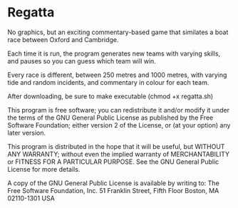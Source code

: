 # Regatta

No graphics, but an exciting commentary-based game that similates a boat race between Oxford and Cambridge.

Each time it is run, the program generates new teams with varying skills, and pauses so you can guess which team will win.

Every race is different, between 250 metres and 1000 metres, with varying tide and random incidents, and commentary in colour for each team.

After downloading, be sure to make executable (chmod +x regatta.sh)

This program is free software; you can redistribute it and/or modify
it under the terms of the GNU General Public License as published by
the Free Software Foundation; either version 2 of the License, or
(at your option) any later version.

This program is distributed in the hope that it will be useful, but
WITHOUT ANY WARRANTY; without even the implied warranty of
MERCHANTABILITY or FITNESS FOR A PARTICULAR PURPOSE.  See the GNU
General Public License for more details.

A copy of the GNU General Public License is available by writing to:
                 The Free Software Foundation, Inc.
                  51 Franklin Street, Fifth Floor
                    Boston, MA 02110-1301 USA
